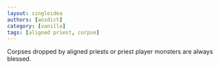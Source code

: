 ```yaml
---
layout: singleidea
authors: [aosdict]
category: [vanilla]
tags: [aligned priest, corpse]
---
```

Corpses dropped by aligned priests or priest player monsters are always blessed.
